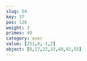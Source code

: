 ```yaml
---
slug: 54
key: 37
pos: 126
weight: 3
primes: 40
category: user
value: [251,0,-1,2]
object: [8,17,22,32,40,42,55]
---
```

